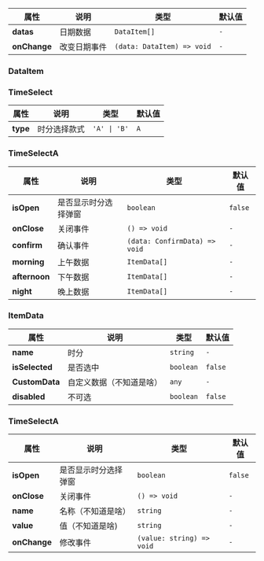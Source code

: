 |  属性   | 说明  |   类型 | 默认值
|  ----  | ----  |  ----  | ----
| **datas**  | 日期数据 |  `DataItem[]` | `-`
| **onChange**  | 改变日期事件 |  `(data: DataItem) => void` | `-`

### DataItem
### TimeSelect

|  属性   | 说明  |   类型 | 默认值
|  ----  | ----  |  ----  | ----
| **type**  | 时分选择款式 |  `'A' \| 'B'` | `A`

### TimeSelectA

|  属性   | 说明  |   类型 | 默认值
|  ----  | ----  |  ----  | ----
| **isOpen**  | 是否显示时分选择弹窗 |  `boolean` | `false`
| **onClose**  | 关闭事件 |  `() => void` | `-`
| **confirm**  | 确认事件 |  `(data: ConfirmData) => void` | `-`
| **morning**  | 上午数据 |  `ItemData[]` | `-`
| **afternoon**  | 下午数据 |  `ItemData[]` | `-`
| **night**  | 晚上数据 |  `ItemData[]` | `-`

### ItemData 

|  属性   | 说明  |   类型 | 默认值
|  ----  | ----  |  ----  | ----
| **name**  | 时分 |  `string` | `-`
| **isSelected**  | 是否选中 |  `boolean` | `false`
| **CustomData**  | 自定义数据（不知道是啥） |  `any` | `-`
| **disabled**  | 不可选 |  `boolean` | `false`

### TimeSelectA

|  属性   | 说明  |   类型 | 默认值
|  ----  | ----  |  ----  | ----
| **isOpen**  | 是否显示时分选择弹窗 |  `boolean` | `false`
| **onClose**  | 关闭事件 |  `() => void` | `-`
| **name**  | 名称（不知道是啥） |  `string` | `-`
| **value**  | 值（不知道是啥) |  `string` | `-`
| **onChange**  | 修改事件 |  `(value: string) => void` | `-`
